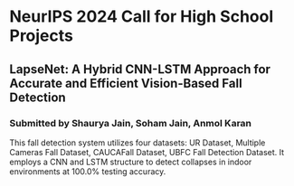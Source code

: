 # NeurIPS 2024 Call for High School Projects

## LapseNet: A Hybrid CNN-LSTM Approach for Accurate and Efficient Vision-Based Fall Detection

### Submitted by Shaurya Jain, Soham Jain, Anmol Karan

This fall detection system utilizes four datasets: UR Dataset, Multiple Cameras Fall Dataset, CAUCAFall Dataset, UBFC Fall Detection Dataset. It employs a CNN and LSTM structure to detect collapses in indoor environments at 100.0% testing accuracy.
